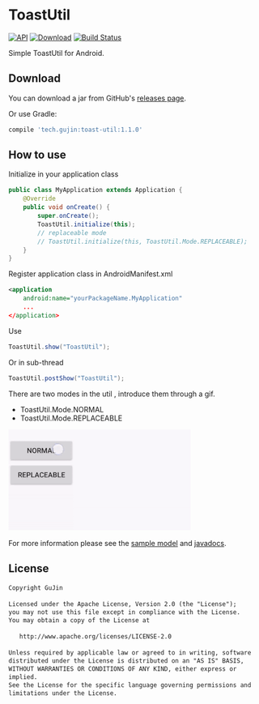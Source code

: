 # ToastUtil
[![API](https://img.shields.io/badge/API-4%2B-green.svg)](https://developer.android.com/about/versions/android-1.6.html
)
[![Download](https://api.bintray.com/packages/gujin/maven/toast-util/images/download.svg)](https://bintray.com/gujin/maven/toast-util/_latestVersion)
[![Build Status](https://travis-ci.org/GuJin/ToastUtil.svg?branch=master)](https://travis-ci.org/GuJin/ToastUtil)

Simple ToastUtil for Android.

Download
--------
You can download a jar from GitHub's [releases page][3].

Or use Gradle:
```gradle
compile 'tech.gujin:toast-util:1.1.0'
```

How to use
--------
Initialize in your application class
```java
public class MyApplication extends Application {
    @Override
    public void onCreate() {
        super.onCreate();
        ToastUtil.initialize(this);
        // replaceable mode
        // ToastUtil.initialize(this, ToastUtil.Mode.REPLACEABLE);
    }
}
```
Register application class in AndroidManifest.xml
```xml
<application
    android:name="yourPackageName.MyApplication"
    ...
</application>      
```
Use
```java
ToastUtil.show("ToastUtil");
```
Or in sub-thread
```java
ToastUtil.postShow("ToastUtil");
```
There are two modes in the util , introduce them through a gif.
- ToastUtil.Mode.NORMAL
- ToastUtil.Mode.REPLACEABLE

![](https://github.com/GuJin/ToastUtil/blob/master/screenshots/mode.gif)


For more information please see the [sample model][1] and [javadocs][2].

License
--------

    Copyright GuJin

    Licensed under the Apache License, Version 2.0 (the "License");
    you may not use this file except in compliance with the License.
    You may obtain a copy of the License at

       http://www.apache.org/licenses/LICENSE-2.0

    Unless required by applicable law or agreed to in writing, software
    distributed under the License is distributed on an "AS IS" BASIS,
    WITHOUT WARRANTIES OR CONDITIONS OF ANY KIND, either express or implied.
    See the License for the specific language governing permissions and
    limitations under the License.

[1]: https://github.com/GuJin/ToastUtil/tree/master/sample/src/main/java/tech/gujin/toast/sample
[2]: https://gujin.github.io/ToastUtil/javadocs/1.1.0/index.html
[3]: https://github.com/GuJin/ToastUtil/releases
